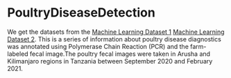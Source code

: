 # PoultryDiseaseDetection

We get the datasets from the [Machine Learning Dataset 1](https://zenodo.org/record/5801834#.Y3MAC3ZBy8U)  [Machine Learning Dataset 2](https://zenodo.org/record/4628934#.Y3MA6HZBy8U). This is a series of information about poultry disease diagnostics was annotated using Polymerase Chain Reaction (PCR) and the farm-labeled fecal image.The poultry fecal images were taken in Arusha and Kilimanjaro regions in Tanzania between September 2020 and February 2021.